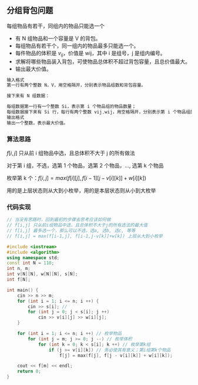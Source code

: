 ## 分组背包问题

每组物品有若干，同组内的物品只能选一个

- 有 N 组物品和一个容量是 V 的背包。
- 每组物品有若干个，同一组内的物品最多只能选一个。
- 每件物品的体积是 $v_{ij}$，价值是 wij，其中 i 是组号，j 是组内编号。
- 求解将哪些物品装入背包，可使物品总体积不超过背包容量，且总价值最大。
- 输出最大价值。

```cpp
输入格式
第一行有两个整数 N，V，用空格隔开，分别表示物品组数和背包容量。

接下来有 N 组数据：

每组数据第一行有一个整数 Si，表示第 i 个物品组的物品数量；
每组数据接下来有 Si 行，每行有两个整数 vij,wij，用空格隔开，分别表示第 i 个物品组的第 j 个物品的体积和价值；
输出格式
输出一个整数，表示最大价值。
```

### 算法思路

$f[i,j]$ 只从前 i 组物品中选，且总体积不大于 j 的所有做法

对于第 i 组，不选，选第 1 个物品，选第 2 个物品，…, 选第 k 个物品

枚举第 k 个：$f[i,j] = max(f[i][j], f[i-1][j-v[i][k]] + w[i][k])$

用的是上层状态则从大到小枚举，用的是本层状态则从小到大枚举

### 代码实现

```cpp
// 当没有思路时，回到最初的步骤去思考应该如何做
// f[i,j] 只从前i组物品中选，且总体积不大于j的所有选法的最大值
// f[i,j] 最多选一个，那么可以不选，选a, 选b, 选c, 等等
// f[i,j] = max(f[i-1,j], f[i-1,j-v[k]]+w[k]) 上层从大到小枚举

#include <iostream>
#include <algorithm>
using namespace std;
const int N = 110;
int n, m;
int v[N][N], w[N][N], s[N];
int f[N];

int main() {
    cin >> n >> m;
    for (int i = 1; i <= n; i ++) {
        cin >> s[i]; //
        for (int j = 0; j < s[i]; j ++)
            cin >> v[i][j] >> w[i][j];
    }

    for (int i = 1; i <= n; i ++) // 枚举物品
        for (int j = m; j >= 0; j --) // 枚举体积
            for (int k = 0; k < s[i]; k ++) // 枚举第k组
                if (j >= v[i][k]) // 务必使其有意义；第i组第k个物品
                    f[j] = max(f[j], f[j - v[i][k]] + w[i][k]);

    cout << f[m] << endl;
    return 0;
}
```
